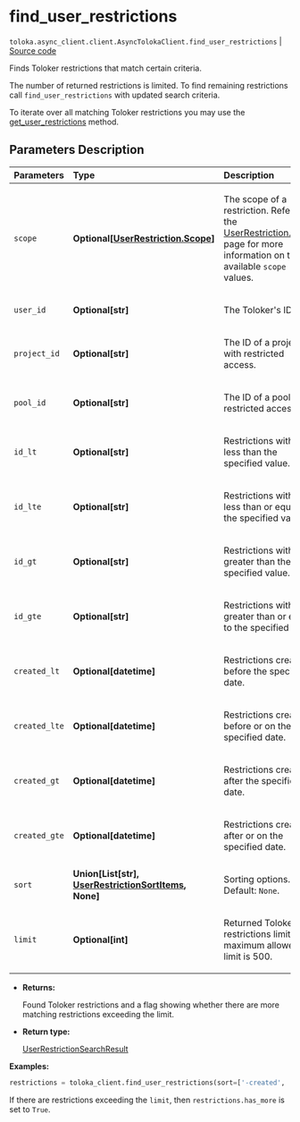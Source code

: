 # find_user_restrictions
`toloka.async_client.client.AsyncTolokaClient.find_user_restrictions` | [Source code](https://github.com/Toloka/toloka-kit/blob/v1.1.4/src/client/__init__.py#L0)

Finds Toloker restrictions that match certain criteria.


The number of returned restrictions is limited. To find remaining restrictions call `find_user_restrictions` with updated search criteria.

To iterate over all matching Toloker restrictions you may use the [get_user_restrictions](toloka.client.TolokaClient.get_user_restrictions.md) method.

## Parameters Description

| Parameters | Type | Description |
| :----------| :----| :-----------|
`scope`|**Optional\[[UserRestriction.Scope](toloka.client.user_restriction.UserRestriction.Scope.md)\]**|<p>The scope of a restriction. Refer to the [UserRestriction.Scope](toloka.client.user_restriction.UserRestriction.Scope.md) page for more information on the available `scope` values.</p>
`user_id`|**Optional\[str\]**|<p>The Toloker&#x27;s ID.</p>
`project_id`|**Optional\[str\]**|<p>The ID of a project with restricted access.</p>
`pool_id`|**Optional\[str\]**|<p>The ID of a pool with restricted access.</p>
`id_lt`|**Optional\[str\]**|<p>Restrictions with IDs less than the specified value.</p>
`id_lte`|**Optional\[str\]**|<p>Restrictions with IDs less than or equal to the specified value.</p>
`id_gt`|**Optional\[str\]**|<p>Restrictions with IDs greater than the specified value.</p>
`id_gte`|**Optional\[str\]**|<p>Restrictions with IDs greater than or equal to the specified value.</p>
`created_lt`|**Optional\[datetime\]**|<p>Restrictions created before the specified date.</p>
`created_lte`|**Optional\[datetime\]**|<p>Restrictions created before or on the specified date.</p>
`created_gt`|**Optional\[datetime\]**|<p>Restrictions created after the specified date.</p>
`created_gte`|**Optional\[datetime\]**|<p>Restrictions created after or on the specified date.</p>
`sort`|**Union\[List\[str\], [UserRestrictionSortItems](toloka.client.search_requests.UserRestrictionSortItems.md), None\]**|<p>Sorting options. Default: `None`.</p>
`limit`|**Optional\[int\]**|<p>Returned Toloker restrictions limit. The maximum allowed limit is 500.</p>

* **Returns:**

  Found Toloker restrictions and a flag showing whether there are more matching restrictions exceeding the limit.

* **Return type:**

  [UserRestrictionSearchResult](toloka.client.search_results.UserRestrictionSearchResult.md)

**Examples:**


```python
restrictions = toloka_client.find_user_restrictions(sort=['-created', '-id'], limit=10)
```

If there are restrictions exceeding the `limit`, then `restrictions.has_more` is set to `True`.
